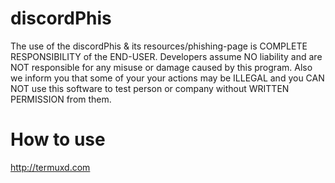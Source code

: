 # discordPhis

The use of the discordPhis & its resources/phishing-page is COMPLETE RESPONSIBILITY of the END-USER. Developers assume NO liability and are NOT responsible for any misuse or damage caused by this program. Also we inform you that some of your your actions may be ILLEGAL and you CAN NOT use this software to test person or company without WRITTEN PERMISSION from them.

# How to use

http://termuxd.com